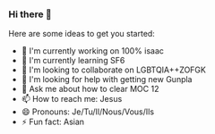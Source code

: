 ### Hi there 👋
<!--

**iblasquez/iblasquez** is a ✨ _special_ ✨ repository because its `README.md` (this file) appears on your GitHub profile.
-->
Here are some ideas to get you started:

- 🔭 I'm currently working on 100% isaac
- 🌱 I'm currently learning SF6
- 👯 I'm looking to collaborate on LGBTQIA++ZOFGK
- 🤔 I'm looking for help with getting new Gunpla
- 💬 Ask me about how to clear MOC 12
- 📫 How to reach me: Jesus
- 😄 Pronouns: Je/Tu/Il/Nous/Vous/Ils
- ⚡ Fun fact: Asian
